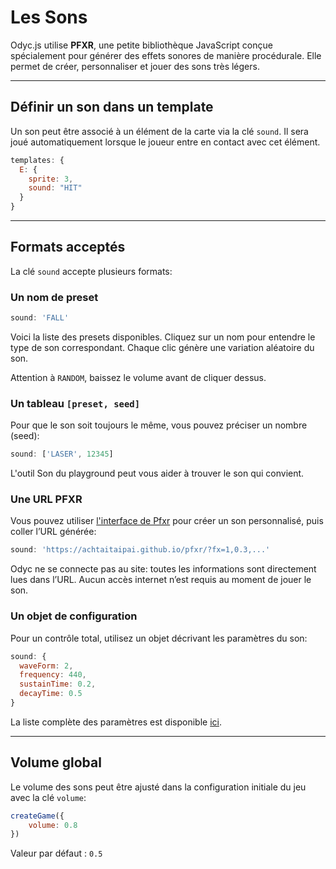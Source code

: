 <script>
import Aside from '../../../lib/ui/Doc/Aside.svelte'
import Emoji from '../../../lib/ui/Doc/Emoji.svelte'
import Sound from '../../../lib/ui/Doc/SoundDemo.svelte'
</script>

# <Emoji src="🎶" />Les Sons

Odyc.js utilise **PFXR**, une petite bibliothèque JavaScript conçue spécialement pour générer des effets sonores de manière procédurale. Elle permet de créer, personnaliser et jouer des sons très légers.

---

## <Emoji src="✏️"/> Définir un son dans un template

Un son peut être associé à un élément de la carte via la clé `sound`. Il sera joué automatiquement lorsque le joueur entre en contact avec cet élément.

```js
templates: {
  E: {
    sprite: 3,
    sound: "HIT"
  }
}
```

---

## <Emoji src="👀"/> Formats acceptés

La clé `sound` accepte plusieurs formats:

### Un nom de preset

```js
sound: 'FALL'
```

Voici la liste des presets disponibles. Cliquez sur un nom pour entendre le type de son correspondant. Chaque clic génère une variation aléatoire du son.

Attention à `RANDOM`, baissez le volume avant de cliquer dessus.

<Sound/>

### Un tableau `[preset, seed]`

Pour que le son soit toujours le même, vous pouvez préciser un nombre (seed):

```js
sound: ['LASER', 12345]
```

L'outil Son du playground peut vous aider à trouver le son qui convient.

### Une URL PFXR

Vous pouvez utiliser [l'interface de Pfxr](https://achtaitaipai.github.io/pfxr/) pour créer un son personnalisé, puis coller l’URL générée:

```js
sound: 'https://achtaitaipai.github.io/pfxr/?fx=1,0.3,...'
```

<Aside>Odyc ne se connecte pas au site: toutes les informations sont directement lues dans l’URL. Aucun accès internet n’est requis au moment de jouer le son.</Aside>

### Un objet de configuration

Pour un contrôle total, utilisez un objet décrivant les paramètres du son:

```js
sound: {
  waveForm: 2,
  frequency: 440,
  sustainTime: 0.2,
  decayTime: 0.5
}
```

La liste complète des paramètres est disponible [ici](https://github.com/achtaitaipai/pfxr/tree/main/packages/synth#sound).

---

## <Emoji src="⚙️"/> Volume global

Le volume des sons peut être ajusté dans la configuration initiale du jeu avec la clé `volume`:

```js
createGame({
	volume: 0.8
})
```

Valeur par défaut : `0.5`
